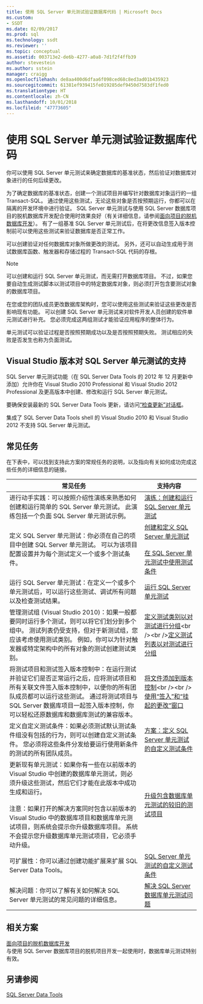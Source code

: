 ```yaml
---
title: 使用 SQL Server 单元测试验证数据库代码 | Microsoft Docs
ms.custom:
- SSDT
ms.date: 02/09/2017
ms.prod: sql
ms.technology: ssdt
ms.reviewer: ''
ms.topic: conceptual
ms.assetid: 003713e2-de6b-4277-a0a8-7d1f2f4ffb39
author: stevestein
ms.author: sstein
manager: craigg
ms.openlocfilehash: de8aa400d6dfaa6f098ced68c8ed3ad01b435923
ms.sourcegitcommit: 61381ef939415fe019285def9450d7583df1fed0
ms.translationtype: HT
ms.contentlocale: zh-CN
ms.lasthandoff: 10/01/2018
ms.locfileid: "47773605"
---
```

# <a name="verifying-database-code-by-using-sql-server-unit-tests"></a>使用 SQL Server 单元测试验证数据库代码
你可以使用 SQL Server 单元测试来确定数据库的基准状态，然后验证对数据库对象进行的任何后续更改。  
  
为了确定数据库的基准状态，创建一个测试项目并编写针对数据库对象运行的一组 Transact\-SQL。 通过使用这些测试，无论这些对象是否按预期运行，你都可以在隔离的开发环境中进行验证。 SQL Server 单元测试与使用 SQL Server 数据库项目的脱机数据库开发配合使用时效果良好（有关详细信息，请参阅[面向项目的脱机数据库开发](../ssdt/project-oriented-offline-database-development.md)）。 有了一组基准 SQL Server 单元测试后，在将更改信息签入版本控制前可以使用这些测试来验证数据库是否正常工作。  
  
可以创建验证对任何数据库对象所做更改的测试。 另外，还可以自动生成用于测试数据库函数、触发器和存储过程的 Transact\-SQL 代码的存根。  
  
> [!NOTE]  
> 可以创建和运行 SQL Server 单元测试，而无需打开数据库项目。 不过，如果您要自动生成测试脚本以测试项目中的特定数据库对象，则必须打开包含要测试对象的数据库项目。  
  
在您或您的团队成员更改数据库架构时，您可以使用这些测试来验证这些更改是否影响现有功能。 可以创建 SQL Server 单元测试来对软件开发人员创建的软件单元测试进行补充。 您必须完成这两组测试才能验证应用程序的整体行为。  
  
单元测试可以验证过程是否按照预期成功以及是否按照预期失败。 测试相应的失败是否发生也称为负面测试。  
  
## <a name="visual-studio-editions-support-for-sql-server-unit-tests"></a>Visual Studio 版本对 SQL Server 单元测试的支持  
SQL Server 单元测试功能（在 SQL Server Data Tools 的 2012 年 12 月更新中添加）允许你在 Visual Studio 2010 Professional 和 Visual Studio 2012 Professional 及更高版本中创建、修改和运行 SQL Server 单元测试。  
  
要确保安装最新的 SQL Server Data Tools 更新，请访问[“检查更新”对话框](../ssdt/check-for-updates-dialog-box.md)。  
  
集成了 SQL Server Data Tools shell 的 Visual Studio 2010 和 Visual Studio 2012 不支持 SQL Server 单元测试。  
  
## <a name="common-tasks"></a>常见任务  
在下表中，可以找到支持此方案的常规任务的说明，以及指向有关如何成功完成这些任务的详细信息的链接。  
  
|常见任务|支持内容|  
|----------------|----------------------|  
|进行动手实践：可以按照介绍性演练来熟悉如何创建和运行简单的 SQL Server 单元测试。 此演练包括一个负面 SQL Server 单元测试示例。|[演练：创建和运行 SQL Server 单元测试](../ssdt/walkthrough-creating-and-running-a-sql-server-unit-test.md)|  
|定义 SQL Server 单元测试：你必须在自己的项目中创建 SQL Server 单元测试。 可以为该项目配置设置并为每个测试定义一个或多个测试条件。|[创建和定义 SQL Server 单元测试](../ssdt/creating-and-defining-sql-server-unit-tests.md)<br /><br />[在 SQL Server 单元测试中使用测试条件](../ssdt/using-test-conditions-in-sql-server-unit-tests.md)|  
|运行 SQL Server 单元测试：在定义一个或多个单元测试后，可以运行这些测试、调试所有问题以及检查测试结果。|[运行 SQL Server 单元测试](../ssdt/running-sql-server-unit-tests.md)|  
|管理测试组 (Visual Studio 2010)：如果一般都要同时运行多个测试，则可以将它们划分到多个组中。 测试列表仍受支持，但对于新测试组，您应该考虑使用测试类别。 例如，你可以为针对触发器或特定架构中的所有对象的测试创建测试类别。|[定义测试类别以对测试进行分组](http://msdn.microsoft.com/library/dd286595(VS.100).aspx)<br /><br />[定义测试列表以对测试进行分组](http://msdn.microsoft.com/library/dd286584(VS.100).aspx)|  
|将测试项目和测试签入版本控制中：在运行测试并验证它们是否正常运行之后，应将测试项目和所有关联文件签入版本控制中，以便你的所有团队成员都可以运行这些测试。 通过将测试项目与 SQL Server 数据库项目一起签入版本控制，你可以轻松还原数据库和数据库测试的兼容版本。|[将文件添加到版本控制](http://msdn.microsoft.com/library/ms181374(VS.100).aspx)<br /><br />[使用“签入”和“挂起的更改”窗口](http://msdn.microsoft.com/library/ms245462(VS.100).aspx)|  
|定义自定义测试条件：如果必须测试默认测试条件组没有包括的行为，则可以创建自定义测试条件。 您必须将这些条件分发给要运行使用新条件的测试的所有团队成员。|[方案：定义 SQL Server 单元测试的自定义测试条件](http://msdn.microsoft.com/library/dd193282(VS.100).aspx)|  
|更新现有单元测试：如果你有一些在以前版本的 Visual Studio 中创建的数据库单元测试，则必须升级这些测试，然后它们才能在此版本中成功生成和运行。<br /><br />注意：如果打开的解决方案同时包含以前版本的 Visual Studio 中的数据库项目和数据库单元测试项目，则系统会提示你升级数据库项目。 系统不会提示您升级数据库单元测试项目，它必须手动升级。|[升级包含数据库单元测试的较旧的测试项目](../ssdt/upgrade-an-older-test-project-containing-database-unit-tests.md)|  
|可扩展性：你可以通过创建功能扩展来扩展 SQL Server Data Tools。|[SQL Server 单元测试的自定义测试条件](../ssdt/custom-test-conditions-for-sql-server-unit-tests.md)|  
|解决问题：你可以了解有关如何解决 SQL Server 单元测试的常见问题的详细信息。|[解决 SQL Server 数据库单元测试问题](../ssdt/troubleshooting-sql-server-database-unit-testing-issues.md)|  
  
## <a name="related-scenarios"></a>相关方案  
[面向项目的脱机数据库开发](../ssdt/project-oriented-offline-database-development.md)  
与使用 SQL Server 数据库项目的脱机项目开发一起使用时，数据库单元测试特别有效。  
  
## <a name="see-also"></a>另请参阅  
[SQL Server Data Tools](../ssdt/sql-server-data-tools.md)  
  
